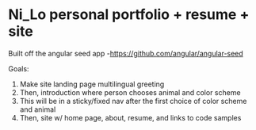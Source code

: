 # Ni_Lo personal portfolio + resume + site

Built off the angular seed app -https://github.com/angular/angular-seed

Goals:
   
1. Make site landing page multilingual greeting  
2. Then, introduction where person chooses animal and color scheme  
3. This will be in a sticky/fixed nav after the first choice of color scheme and animal  
4. Then, site w/ home page, about, resume, and links to code samples


